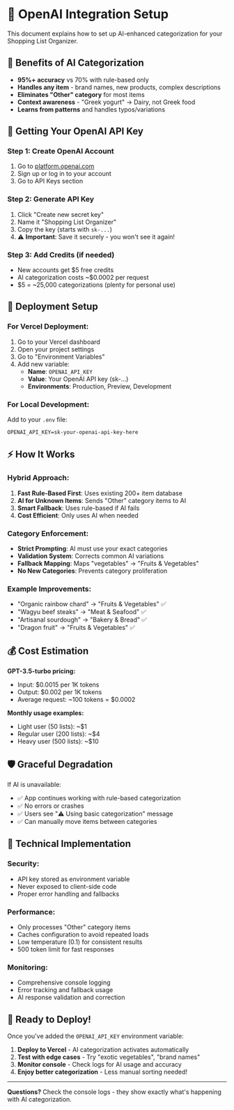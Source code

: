 # 🤖 OpenAI Integration Setup

This document explains how to set up AI-enhanced categorization for your Shopping List Organizer.

## 🎯 Benefits of AI Categorization

- **95%+ accuracy** vs 70% with rule-based only
- **Handles any item** - brand names, new products, complex descriptions
- **Eliminates "Other" category** for most items
- **Context awareness** - "Greek yogurt" → Dairy, not Greek food
- **Learns from patterns** and handles typos/variations

## 🔑 Getting Your OpenAI API Key

### Step 1: Create OpenAI Account
1. Go to [platform.openai.com](https://platform.openai.com)
2. Sign up or log in to your account
3. Go to API Keys section

### Step 2: Generate API Key
1. Click "Create new secret key"
2. Name it "Shopping List Organizer"
3. Copy the key (starts with `sk-...`)
4. ⚠️ **Important**: Save it securely - you won't see it again!

### Step 3: Add Credits (if needed)
- New accounts get $5 free credits
- AI categorization costs ~$0.0002 per request
- $5 = ~25,000 categorizations (plenty for personal use)

## 🚀 Deployment Setup

### For Vercel Deployment:
1. Go to your Vercel dashboard
2. Open your project settings
3. Go to "Environment Variables"
4. Add new variable:
   - **Name**: `OPENAI_API_KEY`
   - **Value**: Your OpenAI API key (sk-...)
   - **Environments**: Production, Preview, Development

### For Local Development:
Add to your `.env` file:
```env
OPENAI_API_KEY=sk-your-openai-api-key-here
```

## ⚡ How It Works

### Hybrid Approach:
1. **Fast Rule-Based First**: Uses existing 200+ item database
2. **AI for Unknown Items**: Sends "Other" category items to AI
3. **Smart Fallback**: Uses rule-based if AI fails
4. **Cost Efficient**: Only uses AI when needed

### Category Enforcement:
- **Strict Prompting**: AI must use your exact categories
- **Validation System**: Corrects common AI variations
- **Fallback Mapping**: Maps "vegetables" → "Fruits & Vegetables"
- **No New Categories**: Prevents category proliferation

### Example Improvements:
- "Organic rainbow chard" → "Fruits & Vegetables" ✅
- "Wagyu beef steaks" → "Meat & Seafood" ✅  
- "Artisanal sourdough" → "Bakery & Bread" ✅
- "Dragon fruit" → "Fruits & Vegetables" ✅

## 💰 Cost Estimation

**GPT-3.5-turbo pricing:**
- Input: $0.0015 per 1K tokens
- Output: $0.002 per 1K tokens
- Average request: ~100 tokens = $0.0002

**Monthly usage examples:**
- Light user (50 lists): ~$1
- Regular user (200 lists): ~$4
- Heavy user (500 lists): ~$10

## 🛡️ Graceful Degradation

If AI is unavailable:
- ✅ App continues working with rule-based categorization
- ✅ No errors or crashes
- ✅ Users see "⚠️ Using basic categorization" message
- ✅ Can manually move items between categories

## 🔧 Technical Implementation

### Security:
- API key stored as environment variable
- Never exposed to client-side code
- Proper error handling and fallbacks

### Performance:
- Only processes "Other" category items
- Caches configuration to avoid repeated loads
- Low temperature (0.1) for consistent results
- 500 token limit for fast responses

### Monitoring:
- Comprehensive console logging
- Error tracking and fallback usage
- AI response validation and correction

## 🎯 Ready to Deploy!

Once you've added the `OPENAI_API_KEY` environment variable:

1. **Deploy to Vercel** - AI categorization activates automatically
2. **Test with edge cases** - Try "exotic vegetables", "brand names"
3. **Monitor console** - Check logs for AI usage and accuracy
4. **Enjoy better categorization** - Less manual sorting needed!

---

**Questions?** Check the console logs - they show exactly what's happening with AI categorization.